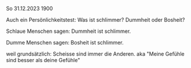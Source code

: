 So 31.12.2023 1900

Auch ein Persönlichkeitstest:
Was ist schlimmer?
Dummheit oder Bosheit?

Schlaue Menschen sagen:
Dummheit ist schlimmer.

Dumme Menschen sagen:
Bosheit ist schlimmer.

weil grundsätzlich:
Scheisse sind immer die Anderen.
aka "Meine Gefühle
sind besser als deine Gefühle"
